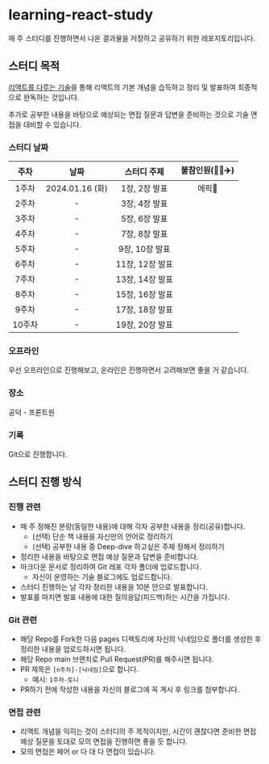 # learning-react-study
매 주 스터디를 진행하면서 나온 결과물을 저장하고 공유하기 위한 레포지토리입니다.

## 스터디 목적

[리액트를 다루는 기술](https://product.kyobobook.co.kr/detail/S000001792882)을 통해 리액트의 기본 개념을 습득하고 정리 및 발표하여 최종적으로 완독하는 것입니다.

추가로 공부한 내용을 바탕으로 예상되는 면접 질문과 답변을 준비하는 것으로 기술 면접을 대비할 수 있습니다.

### 스터디 날짜

| 주차 | 날짜 | 스터디 주제 | 불참인원(💊💼✈️) |
| :---: | :---: | :---: | :---: |
| 1주차 | 2024.01.16 (화) | 1장, 2장 발표  | 에픽💊 |
| 2주차 | - | 3장, 4장 발표  |  |
| 3주차 | - | 5장, 6장 발표  |  |
| 4주차 | - | 7장, 8장 발표  |  |
| 5주차 | - | 9장, 10장 발표  |  |
| 6주차 | - | 11장, 12장 발표  |  |
| 7주차 | - | 13장, 14장 발표  |  |
| 8주차 | - | 15장, 16장 발표  |  |
| 9주차 | - | 17장, 18장 발표  |  |
| 10주차 | - | 19장, 20장 발표  |  |


### 오프라인

우선 오프라인으로 진행해보고, 온라인은 진행하면서 고려해보면 좋을 거 같습니다.

### 장소

공덕 - 프론트원

### 기록

Git으로 진행합니다.

## 스터디 진행 방식

### 진행 관련

- 매 주 정해진 분량(동일한 내용)에 대해 각자 공부한 내용을 정리(공유)합니다.
  - (선택) 단순 책 내용을 자신만의 언어로 정리하기
  - (선택) 공부한 내용 중 Deep-dive 하고싶은 주제 정해서 정리하기
- 정리한 내용을 바탕으로 면접 예상 질문과 답변을 준비합니다.
- 마크다운 문서로 정리하여 Git 레포 각자 폴더에 업로드합니다.
  - 자신이 운영하는 기술 블로그에도 업로드합니다.
- 스터디 진행하는 날 각자 정리한 내용을 10분 안으로 발표합니다.
- 발표를 마치면 발표 내용에 대한 질의응답(피드백)하는 시간을 가집니다.

### Git 관련

- 해당 Repo를 Fork한 다음 pages 디렉토리에 자신의 닉네임으로 폴더를 생성한 후 정리한 내용을 업로드하시면 됩니다.
- 해당 Repo main 브랜치로 Pull Request(PR)를 해주시면 됩니다.
- PR 제목은 `[n주차]-[닉네임]`으로 합니다.
  - 예시: `1주차-토니`
- PR하기 전에 작성한 내용을 자신의 블로그에 꼭 게시 후 링크를 첨부합니다.

### 면접 관련

- 리액트 개념을 익히는 것이 스터디의 주 목적이지만, 시간이 괜찮다면 준비한 면접 예상 질문을 토대로 모의 면접을 진행하면 좋을 듯 합니다.
- 모의 면접은 페어 or 다 대 다 면접이 있습니다.